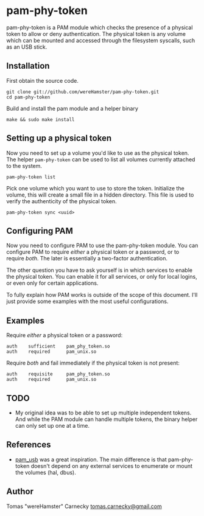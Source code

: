 
pam-phy-token
=============

pam-phy-token is a PAM module which checks the presence of a physical token
to allow or deny authentication. The physical token is any volume which can be
mounted and accessed through the filesystem syscalls, such as an USB stick.


Installation
------------

First obtain the source code.

    git clone git://github.com/wereHamster/pam-phy-token.git
    cd pam-phy-token

Build and install the pam module and a helper binary

    make && sudo make install


Setting up a physical token
---------------------------

Now you need to set up a volume you'd like to use as the physical token. The
helper `pam-phy-token` can be used to list all volumes currently attached to
the system.

    pam-phy-token list

Pick one volume which you want to use to store the token. Initialize the
volume, this will create a small file in a hidden directory. This file is used
to verify the authenticity of the physical token.

    pam-phy-token sync <uuid>


Configuring PAM
---------------

Now you need to configure PAM to use the pam-phy-token module. You can
configure PAM to require *either* a physical token or a password, or to
require *both*. The later is essentially a two-factor authentication.

The other question you have to ask yourself is in which services to enable the
physical token. You can enable it for all services, or only for local logins,
or even only for certain applications.

To fully explain how PAM works is outside of the scope of this document. I'll
just provide some examples with the most useful configurations.


Examples
--------

Require *either* a physical token or a password:

    auth    sufficient    pam_phy_token.so
    auth    required      pam_unix.so

Require *both* and fail immediately if the physical token is not present:

    auth    requisite     pam_phy_token.so
    auth    required      pam_unix.so


TODO
----

 - My original idea was to be able to set up multiple independent tokens. And
   while the PAM module can handle multiple tokens, the binary helper can only
   set up one at a time.


References
----------

 - [pam_usb](http://pamusb.org/) was a great inspiration. The main difference
   is that pam-phy-token doesn't depend on any external services to enumerate
   or mount the volumes (hal, dbus).


Author
------

Tomas "wereHamster" Carnecky <tomas.carnecky@gmail.com>
